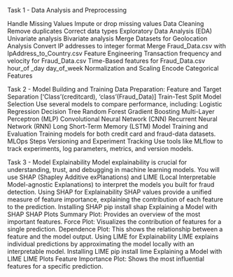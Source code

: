 Task 1 - Data Analysis and Preprocessing

Handle Missing Values
    Impute or drop missing values
Data Cleaning
    Remove duplicates
    Correct data types
Exploratory Data Analysis (EDA)
    Univariate analysis
    Bivariate analysis
Merge Datasets for Geolocation Analysis
    Convert IP addresses to integer format
    Merge Fraud_Data.csv with IpAddress_to_Country.csv
Feature Engineering
    Transaction frequency and velocity for Fraud_Data.csv
    Time-Based features for Fraud_Data.csv
    hour_of _day
    day_of_week
Normalization and Scaling
Encode Categorical Features

Task 2 - Model Building and Training 
Data Preparation:
Feature and Target Separation [‘Class’(creditcard), ‘class’(Fraud_Data)]
Train-Test Split 
Model Selection
Use several models to compare performance, including:
Logistic Regression
Decision Tree
Random Forest
Gradient Boosting
Multi-Layer Perceptron (MLP)
Convolutional Neural Network (CNN)
Recurrent Neural Network (RNN)
Long Short-Term Memory (LSTM)
Model Training and Evaluation
Training models for both credit card and fraud-data datasets.
MLOps Steps
Versioning and Experiment Tracking
Use tools like MLflow to track experiments, log parameters, metrics, and version models.

Task 3 - Model Explainability
Model explainability is crucial for understanding, trust, and debugging in machine learning models. You will use SHAP (Shapley Additive exPlanations) and LIME (Local Interpretable Model-agnostic Explanations) to interpret the models you built for fraud detection.
Using SHAP for Explainability
SHAP values provide a unified measure of feature importance, explaining the contribution of each feature to the prediction.
Installing SHAP
pip install shap
Explaining a Model with SHAP
SHAP Plots
Summary Plot: Provides an overview of the most important features.
Force Plot: Visualizes the contribution of features for a single prediction.
Dependence Plot: This shows the relationship between a feature and the model output.
Using LIME for Explainability
LIME explains individual predictions by approximating the model locally with an interpretable model.
Installing LIME
pip install lime
Explaining a Model with LIME
LIME Plots
Feature Importance Plot: Shows the most influential features for a specific prediction.
